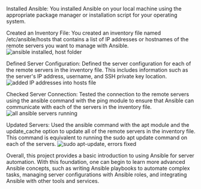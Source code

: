 Installed Ansible: You installed Ansible on your local machine using the appropriate package manager or installation script for your operating system.

Created an Inventory File: You created an inventory file named /etc/ansible/hosts that contains a list of IP addresses or hostnames of the remote servers you want to manage with Ansible.
![ansible installed, host folder](https://user-images.githubusercontent.com/91312467/234473204-cc378964-536c-4d63-b700-a89698e93d05.jpg)

Defined Server Configuration: Defined the server configuration for each of the remote servers in the inventory file. This includes information such as the server's IP address, username, and SSH private key location.
![added IP addresses into hosts file](https://user-images.githubusercontent.com/91312467/234472210-1a016d5f-edeb-49f0-b2dc-e90902ea3ef5.jpg)

Checked Server Connection: Tested the connection to the remote servers using the ansible command with the ping module to ensure that Ansible can communicate with each of the servers in the inventory file.
![all ansible servers running](https://user-images.githubusercontent.com/91312467/234472349-2c9ca85f-3f83-4bcc-8c18-b671291bac31.jpg)

Updated Servers: Used the ansible command with the apt module and the update_cache option to update all of the remote servers in the inventory file. This command is equivalent to running the sudo apt update command on each of the servers.
![sudo apt-update, errors fixed](https://user-images.githubusercontent.com/91312467/234472424-69db7897-72b9-4114-8e22-e253ce88df1f.jpg)

Overall, this project provides a basic introduction to using Ansible for server automation. With this foundation, one can begin to learn more advanced Ansible concepts, such as writing Ansible playbooks to automate complex tasks, managing server configurations with Ansible roles, and integrating Ansible with other tools and services.

